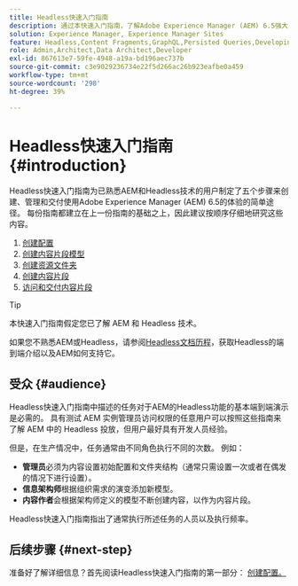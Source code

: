 ```yaml
---
title: Headless快速入门指南
description: 通过本快速入门指南，了解Adobe Experience Manager (AEM) 6.5强大的Headless功能的基础知识，例如内容模型、内容片段和GraphQL API。
solution: Experience Manager, Experience Manager Sites
feature: Headless,Content Fragments,GraphQL,Persisted Queries,Developing
role: Admin,Architect,Data Architect,Developer
exl-id: 867613e7-59fe-4948-a19a-bd196aec737b
source-git-commit: c3e9029236734e22f5d266ac26b923eafbe0a459
workflow-type: tm+mt
source-wordcount: '298'
ht-degree: 39%

---
```


# Headless快速入门指南 {#introduction}

Headless快速入门指南为已熟悉AEM和Headless技术的用户制定了五个步骤来创建、管理和交付使用Adobe Experience Manager (AEM) 6.5的体验的简单途径。 每份指南都建立在上一份指南的基础之上，因此建议按顺序仔细地研究这些内容。

1. [创建配置](create-configuration.md)
1. [创建内容片段模型](create-content-model.md)
1. [创建资源文件夹](create-assets-folder.md)
1. [创建内容片段](create-content-fragment.md)
1. [访问和交付内容片段](create-api-request.md)

>[!TIP]
>
>本快速入门指南假定您已了解 AEM 和 Headless 技术。
>
>如果您不熟悉AEM或Headless，请参阅[Headless文档历程](/help/journey-headless/overview.md)，获取Headless的端到端介绍以及AEM如何支持它。

## 受众 {#audience}

Headless快速入门指南中描述的任务对于AEM的Headless功能的基本端到端演示是必需的。 具有测试 AEM 实例管理员访问权限的任意用户可以按照这些指南来了解 AEM 中的 Headless 投放，但用户最好具有开发人员经验。

但是，在生产情况中，任务通常由不同角色执行不同的次数。 例如：

* **管理员**&#x200B;必须为内容设置初始配置和文件夹结构（通常只需设置一次或者在偶发的情况下进行设置）。
* **信息架构师**&#x200B;根据组织需求的演变添加新模型。
* **内容作者**&#x200B;会根据架构师定义的模型不断创建内容，以作为内容片段。

Headless快速入门指南指出了通常执行所述任务的人员以及执行频率。

## 后续步骤 {#next-step}

准备好了解详细信息？首先阅读Headless快速入门指南的第一部分： [创建配置。](create-configuration.md)
